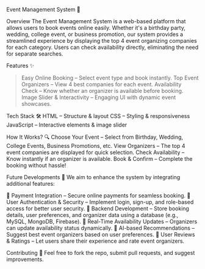 Event Management System 🎉

Overview
The Event Management System is a web-based platform that allows users to book events online easily. Whether it's a birthday party, wedding, college event, or business promotion, our system provides a streamlined experience by displaying the top 4 event organizing companies for each category. Users can check availability directly, eliminating the need for separate searches.

Features ✨
> Easy Online Booking – Select event type and book instantly.
> Top Event Organizers – View 4 best companies for each event.
> Availability Check – Know whether an organizer is available before booking.
> Image Slider & Interactivity – Engaging UI with dynamic event showcases.

Tech Stack 🛠
HTML – Structure & layout
CSS – Styling & responsiveness
JavaScript – Interactive elements & image slider

How It Works? 🔍
Choose Your Event – Select from Birthday, Wedding, College Events, Business Promotions, etc.
View Organizers – The top 4 event companies are displayed for quick selection.
Check Availability – Know instantly if an organizer is available.
Book & Confirm – Complete the booking without hassle!

Future Developments 🚀
We aim to enhance the system by integrating additional features:

🔹 Payment Integration – Secure online payments for seamless booking.
🔹 User Authentication & Security – Implement login, sign-up, and role-based access for better user security.
🔹 Backend Development – Store booking details, user preferences, and organizer data using a database (e.g., MySQL, MongoDB, Firebase).
🔹 Real-Time Availability Updates – Organizers can update availability status dynamically.
🔹 AI-based Recommendations – Suggest best event organizers based on user preferences.
🔹 User Reviews & Ratings – Let users share their experience and rate event organizers.

Contributing 🤝
Feel free to fork the repo, submit pull requests, and suggest improvements.
